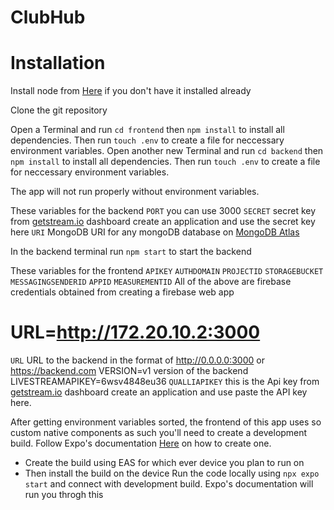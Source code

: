 # ClubHub


# Installation

Install node from [Here](https://https://nodejs.org/en) if you don't have it installed already

Clone the git repository

Open a Terminal and run `cd frontend` then `npm install` to install all dependencies. Then run `touch .env` to create a file for neccessary environment variables.
Open another new Terminal and run `cd backend` then `npm install` to install all dependencies. Then run `touch .env` to create a file for neccessary environment variables.

The app will not run properly without environment variables.

These variables for the backend
`PORT` you can use 3000
`SECRET` secret key from [getstream.io](https://getstream.io/) dashboard create an application and use the secret key here
`URI` MongoDB URI for any mongoDB database on [MongoDB Atlas](https://www.mongodb.com/cloud/atlas/register)

In the backend terminal run `npm start` to start the backend

These variables for the frontend
`APIKEY`
`AUTHDOMAIN`
`PROJECTID`
`STORAGEBUCKET`
`MESSAGINGSENDERID`
`APPID`
`MEASUREMENTID`
All of the above are firebase credentials obtained from creating a firebase web app
# URL=http://172.20.10.2:3000
`URL` URL to the backend in the format of http://0.0.0.0:3000 or https://backend.com
VERSION=v1 version of the backend
LIVESTREAMAPIKEY=6wsv4848eu36
`QUALLIAPIKEY` this is the Api key from [getstream.io](https://getstream.io/) dashboard create an application and use paste the API key here.

After getting environment variables sorted, the frontend of this app uses so custom native components as such you'll need to create a development build. Follow Expo's documentation [Here](https://docs.expo.dev/develop/development-builds/create-a-build/) on how to create one.

- Create the build using EAS for which ever device you plan to run on
- Then install the build on the device 
Run the code locally using `npx expo start` and connect with development build.
Expo's documentation will run you throgh this